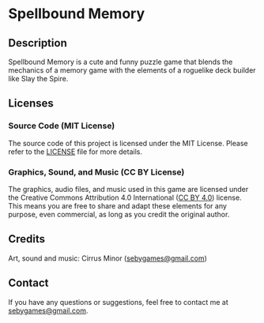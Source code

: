 
# Spellbound Memory

## Description
Spellbound Memory is a cute and funny puzzle game that blends the mechanics of a memory game with the  elements of a roguelike deck builder like Slay the Spire.

## Licenses

### Source Code (MIT License)
The source code of this project is licensed under the MIT License. Please refer to the [LICENSE](./LICENSE) file for more details.

### Graphics, Sound, and Music (CC BY License)
The graphics, audio files, and music used in this game are licensed under the Creative Commons Attribution 4.0 International ([CC BY 4.0](https://creativecommons.org/licenses/by/4.0/)) license. This means you are free to share and adapt these elements for any purpose, even commercial, as long as you credit the original author.

## Credits
Art, sound and music: Cirrus Minor (sebygames@gmail.com)

## Contact
If you have any questions or suggestions, feel free to contact me at sebygames@gmail.com.